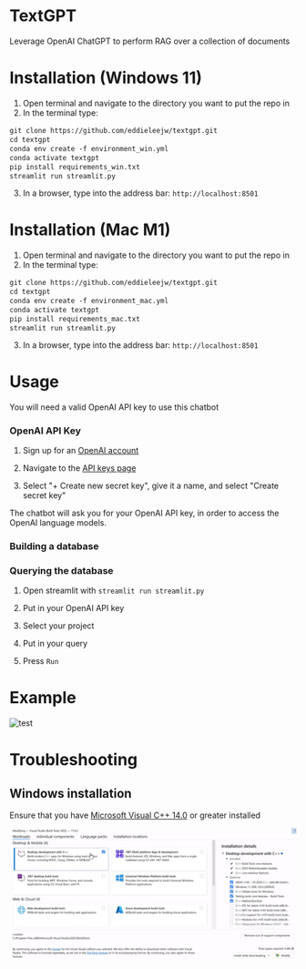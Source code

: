 # TextGPT
Leverage OpenAI ChatGPT to perform RAG over a collection of documents

# Installation (Windows 11)

1. Open terminal and navigate to the directory you want to put the repo in
2. In the terminal type:
```
git clone https://github.com/eddieleejw/textgpt.git
cd textgpt
conda env create -f environment_win.yml
conda activate textgpt
pip install requirements_win.txt
streamlit run streamlit.py
```
3. In a browser, type into the address bar: `http://localhost:8501`

# Installation (Mac M1)
1. Open terminal and navigate to the directory you want to put the repo in
2. In the terminal type:
```
git clone https://github.com/eddieleejw/textgpt.git
cd textgpt
conda env create -f environment_mac.yml
conda activate textgpt
pip install requirements_mac.txt
streamlit run streamlit.py
```
3. In a browser, type into the address bar: `http://localhost:8501`



# Usage

You will need a valid OpenAI API key to use this chatbot

### OpenAI API Key

1. Sign up for an [OpenAI account](https://openai.com/index/openai-api/)

2. Navigate to the [API keys page](https://platform.openai.com/api-keys)

3. Select "+ Create new secret key", give it a name, and select "Create secret key"

The chatbot will ask you for your OpenAI API key, in order to access the OpenAI language models. 

### Building a database

### Querying the database

1. Open streamlit with `streamlit run streamlit.py`

2. Put in your OpenAI API key

3. Select your project

4. Put in your query

5. Press `Run`

# Example

![test](images/demo.png)

# Troubleshooting

## Windows installation

Ensure that you have [Microsoft Visual C++ 14.0](https://visualstudio.microsoft.com/visual-cpp-build-tools/) or greater installed

![blah](images/windows_vs_install.png)